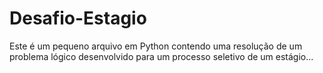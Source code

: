 # Desafio-Estagio
Este é um pequeno arquivo em Python contendo uma resolução de um problema lógico desenvolvido para um processo seletivo de um estágio...
